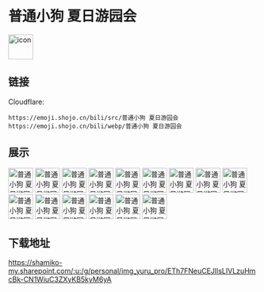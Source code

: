# 普通小狗 夏日游园会
<img src="https://emoji.shojo.cn/bili/src/普通小狗 夏日游园会/icon.png" width="50" height="50" alt="icon">

## 链接
Cloudflare:
```
https://emoji.shojo.cn/bili/src/普通小狗 夏日游园会
https://emoji.shojo.cn/bili/webp/普通小狗 夏日游园会
```
## 展示
<img src="https://emoji.shojo.cn/bili/src/普通小狗 夏日游园会/普通小狗 夏日游园会-令人兴奋.png" width="50" height="50" alt="普通小狗 夏日游园会-令人兴奋">
<img src="https://emoji.shojo.cn/bili/src/普通小狗 夏日游园会/普通小狗 夏日游园会-wink.png" width="50" height="50" alt="普通小狗 夏日游园会-wink">
<img src="https://emoji.shojo.cn/bili/src/普通小狗 夏日游园会/普通小狗 夏日游园会-乐.png" width="50" height="50" alt="普通小狗 夏日游园会-乐">
<img src="https://emoji.shojo.cn/bili/src/普通小狗 夏日游园会/普通小狗 夏日游园会-吃到大瓜.png" width="50" height="50" alt="普通小狗 夏日游园会-吃到大瓜">
<img src="https://emoji.shojo.cn/bili/src/普通小狗 夏日游园会/普通小狗 夏日游园会-你急了.png" width="50" height="50" alt="普通小狗 夏日游园会-你急了">
<img src="https://emoji.shojo.cn/bili/src/普通小狗 夏日游园会/普通小狗 夏日游园会-收到回复.png" width="50" height="50" alt="普通小狗 夏日游园会-收到回复">
<img src="https://emoji.shojo.cn/bili/src/普通小狗 夏日游园会/普通小狗 夏日游园会-战斗.png" width="50" height="50" alt="普通小狗 夏日游园会-战斗">
<img src="https://emoji.shojo.cn/bili/src/普通小狗 夏日游园会/普通小狗 夏日游园会-玉玉了.png" width="50" height="50" alt="普通小狗 夏日游园会-玉玉了">
<img src="https://emoji.shojo.cn/bili/src/普通小狗 夏日游园会/普通小狗 夏日游园会-爱神之箭.png" width="50" height="50" alt="普通小狗 夏日游园会-爱神之箭">
<img src="https://emoji.shojo.cn/bili/src/普通小狗 夏日游园会/普通小狗 夏日游园会-留念.png" width="50" height="50" alt="普通小狗 夏日游园会-留念">
<img src="https://emoji.shojo.cn/bili/src/普通小狗 夏日游园会/普通小狗 夏日游园会-闪亮登场.png" width="50" height="50" alt="普通小狗 夏日游园会-闪亮登场">
<img src="https://emoji.shojo.cn/bili/src/普通小狗 夏日游园会/普通小狗 夏日游园会-累了.png" width="50" height="50" alt="普通小狗 夏日游园会-累了">
<img src="https://emoji.shojo.cn/bili/src/普通小狗 夏日游园会/普通小狗 夏日游园会-亲亲.png" width="50" height="50" alt="普通小狗 夏日游园会-亲亲">
<img src="https://emoji.shojo.cn/bili/src/普通小狗 夏日游园会/普通小狗 夏日游园会-吸兔兔.png" width="50" height="50" alt="普通小狗 夏日游园会-吸兔兔">
<img src="https://emoji.shojo.cn/bili/src/普通小狗 夏日游园会/普通小狗 夏日游园会-我在.png" width="50" height="50" alt="普通小狗 夏日游园会-我在">

## 下载地址

https://shamiko-my.sharepoint.com/:u:/g/personal/img_yuru_pro/ETh7FNeuCEJIlsLIVLzuHmcBk-CN1WiuC3ZXyKB5kyM6yA